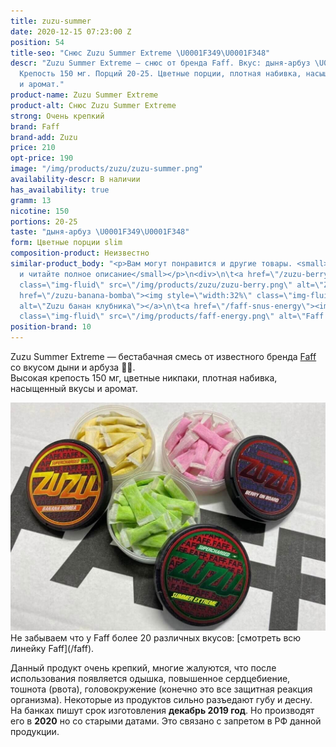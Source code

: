 ```yaml
---
title: zuzu-summer
date: 2020-12-15 07:23:00 Z
position: 54
title-seo: "Снюс Zuzu Summer Extreme \U0001F349\U0001F348"
descr: "Zuzu Summer Extreme — снюс от бренда Faff. Вкус: дыня-арбуз \U0001F349\U0001F348.
  Крепость 150 мг. Порций 20-25. Цветные порции, плотная набивка, насыщенные вкусы
  и аромат."
product-name: Zuzu Summer Extreme
product-alt: Снюс Zuzu Summer Extreme
strong: Очень крепкий
brand: Faff
brand-add: Zuzu
price: 210
opt-price: 190
image: "/img/products/zuzu/zuzu-summer.png"
availability-descr: В наличии
has_availability: true
gramm: 13
nicotine: 150
portions: 20-25
taste: "дыня-арбуз \U0001F349\U0001F348"
form: Цветные порции slim
composition-product: Неизвестно
similar-product_body: "<p>Вам могут понравится и другие товары. <small>Жмите на картинки
  и читайте полное описание</small></p>\n<div>\n\t<a href=\"/zuzu-berry\"><img style=\"width:32%\"
  class=\"img-fluid\" src=\"/img/products/zuzu/zuzu-berry.png\" alt=\"Zuzu berry\"></a>\n\t<a
  href=\"/zuzu-banana-bomba\"><img style=\"width:32%\" class=\"img-fluid\" src=\"/img/products/zuzu/zuzu-bannana.png\"
  alt=\"Zuzu банан клубника\"></a>\n\t<a href=\"/faff-snus-energy\"><img style=\"width:32%\"
  class=\"img-fluid\" src=\"/img/products/faff-energy.png\" alt=\"Faff Energy снюс\"></a>\n</div>"
position-brand: 10
---
```


Zuzu Summer Extreme — бестабачная смесь от известного бренда [Faff](/faff) со вкусом дыни и арбуза 🍉🍈.<br>
Высокая крепость 150 мг, цветные никпаки, плотная набивка, насыщенный вкусы и аромат.
<div class="mb-3">
	<img class="img-fluid" src="/img/products/zuzu/zuzu-open.jpg" alt="Снюс Zuzu цветные порции">
</div>
Не забываем что у Faff более 20 различных вкусов: [смотреть всю линейку Faff](/faff).

Данный продукт очень крепкий, многие жалуются, что после использования появляется одышка, повышенное сердцебиение, тошнота (рвота), головокружение (конечно это все защитная реакция организма). Некоторые из продуктов сильно разъедают губу и десну.
На банках пишут срок изготовления **декабрь 2019 год**. Но производят его в **2020** но со старыми датами. Это связано с запретом в РФ данной продукции.